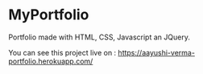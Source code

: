 # MyPortfolio
Portfolio made with HTML, CSS, Javascript an JQuery. 

You can see this project live on : https://aayushi-verma-portfolio.herokuapp.com/

